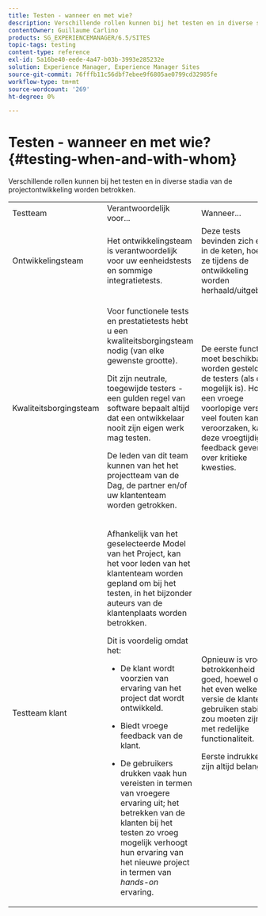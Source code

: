 ```yaml
---
title: Testen - wanneer en met wie?
description: Verschillende rollen kunnen bij het testen en in diverse stadia van de projectontwikkeling worden betrokken.
contentOwner: Guillaume Carlino
products: SG_EXPERIENCEMANAGER/6.5/SITES
topic-tags: testing
content-type: reference
exl-id: 5a16be40-eede-4a47-b03b-3993e285232e
solution: Experience Manager, Experience Manager Sites
source-git-commit: 76fffb11c56dbf7ebee9f6805ae0799cd32985fe
workflow-type: tm+mt
source-wordcount: '269'
ht-degree: 0%

---
```


# Testen - wanneer en met wie?{#testing-when-and-with-whom}

Verschillende rollen kunnen bij het testen en in diverse stadia van de projectontwikkeling worden betrokken.

<table>
 <tbody>
  <tr>
   <td>Testteam</td>
   <td>Verantwoordelijk voor... </td>
   <td>Wanneer...</td>
  </tr>
  <tr>
   <td>Ontwikkelingsteam</td>
   <td>Het ontwikkelingsteam is verantwoordelijk voor uw eenheidstests en sommige integratietests.</td>
   <td>Deze tests bevinden zich eerst in de keten, hoewel ze tijdens de ontwikkeling worden herhaald/uitgebreid.</td>
  </tr>
  <tr>
   <td>Kwaliteitsborgingsteam</td>
   <td><p>Voor functionele tests en prestatietests hebt u een kwaliteitsborgingsteam nodig (van elke gewenste grootte).</p> <p>Dit zijn neutrale, toegewijde testers - een gulden regel van software bepaalt altijd dat een ontwikkelaar nooit zijn eigen werk mag testen.</p> <p>De leden van dit team kunnen van het het projectteam van de Dag, de partner en/of uw klantenteam worden getrokken.</p> </td>
   <td><p>De eerste functie moet beschikbaar worden gesteld aan de testers (als dat mogelijk is). Hoewel een vroege voorlopige versie veel fouten kan veroorzaken, kan deze vroegtijdige feedback geven over kritieke kwesties.</p> </td>
  </tr>
  <tr>
   <td>Testteam klant</td>
   <td><p>Afhankelijk van het geselecteerde Model van het Project, kan het voor leden van het klantenteam worden gepland om bij het testen, in het bijzonder auteurs van de klantenplaats worden betrokken.</p> <p>Dit is voordelig omdat het:</p>
    <ul>
     <li><p>De klant wordt voorzien van ervaring van het project dat wordt ontwikkeld.</p> </li>
     <li><p>Biedt vroege feedback van de klant.</p> </li>
     <li><p>De gebruikers drukken vaak hun vereisten in termen van vroegere ervaring uit; het betrekken van de klanten bij het testen zo vroeg mogelijk verhoogt hun ervaring van het nieuwe project in termen van <i>hands-on</i> ervaring.</p> </li>
    </ul> </td>
   <td><p>Opnieuw is vroege betrokkenheid goed, hoewel om het even welke versie de klanten gebruiken stabiel zou moeten zijn, met redelijke functionaliteit.</p> <p>Eerste indrukken zijn altijd belangrijk.</p> </td>
  </tr>
 </tbody>
</table>
